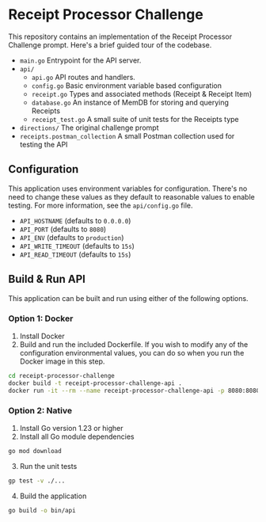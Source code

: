 # Receipt Processor Challenge
This repository contains an implementation of the Receipt Processor Challenge prompt. Here's a brief guided tour of the 
codebase. 
- `main.go` Entrypoint for the API server. 
- `api/` 
  - `api.go` API routes and handlers.
  - `config.go` Basic environment variable based configuration
  - `receipt.go` Types and associated methods (Receipt & Receipt Item)
  - `database.go` An instance of MemDB for storing and querying Receipts
  - `receipt_test.go` A small suite of unit tests for the Receipts type
- `directions/` The original challenge prompt
- `receipts.postman_collection` A small Postman collection used for testing the API

## Configuration
This application uses environment variables for configuration. There's no need to change these values as they default to
reasonable values to enable testing. For more information, see the `api/config.go` file.
- `API_HOSTNAME` (defaults to `0.0.0.0`)
- `API_PORT` (defaults to `8080`)
- `API_ENV` (defaults to `production`)
- `API_WRITE_TIMEOUT` (defaults to `15s`)
- `API_READ_TIMEOUT` (defaults to `15s`)

## Build & Run API
This application can be built and run using either of the following options.

### Option 1: Docker
1) Install Docker
2) Build and run the included Dockerfile. If you wish to modify any of the configuration environmental values, you can do so
when you run the Docker image in this step. 
```sh
cd receipt-processor-challenge
docker build -t receipt-processor-challenge-api .
docker run -it --rm --name receipt-processor-challenge-api -p 8080:8080
```

### Option 2: Native
1) Install Go version 1.23 or higher
2) Install all Go module dependencies
```sh
go mod download
```
3) Run the unit tests
```sh
gp test -v ./...
```
4) Build the application
```sh
go build -o bin/api
```
